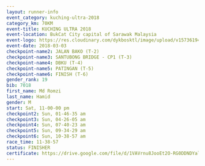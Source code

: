 ```yaml
--- 
layout: runner-info 
event_category: kuching-ultra-2018 
category_km: 70KM 
event-title: KUCHING ULTRA 2018 
event-location: BukCat City capital of Sarawak Malaysia 
event-logo: https://res.cloudinary.com/dykbosktl/image/upload/v1573619473/Logo/kuching-ultra-2018-logo_tlpvm5.png 
event-date: 2018-03-03 
checkpoint-name2: JALAN BAKO (T-2) 
checkpoint-name3: SANTUBONG BRIDGE - CP1 (T-3) 
checkpoint-name4: DBKU (T-4) 
checkpoint-name5: PATINGAN (T-5) 
checkpoint-name6: FINISH (T-6) 
gender_rank: 19
bib: 7018
first_name: Md Romzi
last_name: Hamid
gender: M
start: Sat, 11-00-00 pm
checkpoint2: Sun, 01-46-35 am
checkpoint3: Sun, 04-26-05 am
checkpoint4: Sun, 07-40-23 am
checkpoint5: Sun, 09-34-29 am
checkpoint6: Sun, 10-38-57 am
race_time: 11-38-57
status: FINISHER
certificate: https://drive.google.com/file/d/1VAVrnu8JooEt2O-RG0DDNDYalpj93wk/view?usp=sharing
--- 
```

